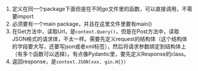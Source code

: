 1. 定义在同一个package下面但是在不同go文件里的函数，可以直接调用，不需要import
2. 必须要有一个main package，并且在这里文件里要有main()
3. 在Get方法中，读取Url，是`context.Query()`，但是在Post方法中，读取JSON格式的请求体，不太一样。需要先定义request的结构体（这个结构体的字段要大写，还要写json或者xml标签），然后将请求参数绑定到结构体上（有多个函数可以选择）。有点像Pydantic里，要先定义Response的class。
4. 返回response，是`context.JSON(xxx, gin.H{})`